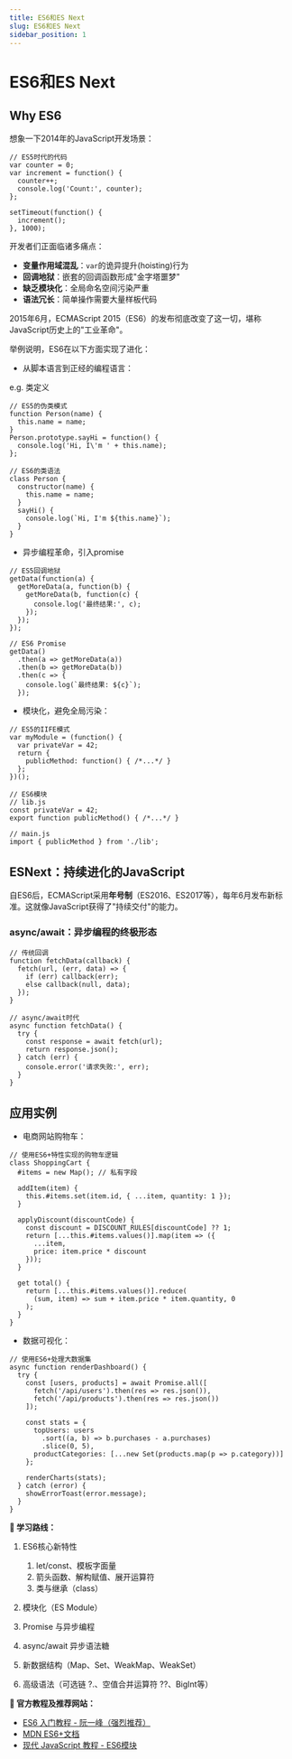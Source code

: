 ```yaml
---
title: ES6和ES Next
slug: ES6和ES Next
sidebar_position: 1
---
```



# ES6和ES Next

## Why ES6

想象一下2014年的JavaScript开发场景：

```
// ES5时代的代码
var counter = 0;
var increment = function() {
  counter++;
  console.log('Count:', counter);
};

setTimeout(function() {
  increment();
}, 1000);
```

开发者们正面临诸多痛点：

- <b>变量作用域混乱</b>：`var`的诡异提升(hoisting)行为
- <b>回调地狱</b>：嵌套的回调函数形成"金字塔噩梦"
- <b>缺乏模块化</b>：全局命名空间污染严重
- <b>语法冗长</b>：简单操作需要大量样板代码

2015年6月，ECMAScript 2015（ES6）的发布彻底改变了这一切，堪称JavaScript历史上的"工业革命"。

举例说明，ES6在以下方面实现了进化：

- 从脚本语言到正经的编程语言：

e.g. 类定义

```
// ES5的伪类模式
function Person(name) {
  this.name = name;
}
Person.prototype.sayHi = function() {
  console.log('Hi, I\'m ' + this.name);
};

// ES6的类语法
class Person {
  constructor(name) {
    this.name = name;
  }
  sayHi() {
    console.log(`Hi, I'm ${this.name}`);
  }
}
```

- 异步编程革命，引入promise

```
// ES5回调地狱
getData(function(a) {
  getMoreData(a, function(b) {
    getMoreData(b, function(c) {
      console.log('最终结果:', c);
    });
  });
});

// ES6 Promise
getData()
  .then(a => getMoreData(a))
  .then(b => getMoreData(b))
  .then(c => {
    console.log(`最终结果: ${c}`);
  });
```

- 模块化，避免全局污染：

```
// ES5的IIFE模式
var myModule = (function() {
  var privateVar = 42;
  return {
    publicMethod: function() { /*...*/ }
  };
})();

// ES6模块
// lib.js
const privateVar = 42;
export function publicMethod() { /*...*/ }

// main.js
import { publicMethod } from './lib';
```

## ESNext：持续进化的JavaScript

自ES6后，ECMAScript采用<b>年号制</b>（ES2016、ES2017等），每年6月发布新标准。这就像JavaScript获得了"持续交付"的能力。

### async/await：异步编程的终极形态

```
// 传统回调
function fetchData(callback) {
  fetch(url, (err, data) => {
    if (err) callback(err);
    else callback(null, data);
  });
}

// async/await时代
async function fetchData() {
  try {
    const response = await fetch(url);
    return response.json();
  } catch (err) {
    console.error('请求失败:', err);
  }
}
```

## 应用实例

- 电商网站购物车：

```
// 使用ES6+特性实现的购物车逻辑
class ShoppingCart {
  #items = new Map(); // 私有字段

  addItem(item) {
    this.#items.set(item.id, { ...item, quantity: 1 });
  }

  applyDiscount(discountCode) {
    const discount = DISCOUNT_RULES[discountCode] ?? 1;
    return [...this.#items.values()].map(item => ({
      ...item,
      price: item.price * discount
    }));
  }

  get total() {
    return [...this.#items.values()].reduce(
      (sum, item) => sum + item.price * item.quantity, 0
    );
  }
}
```

- 数据可视化：

```
// 使用ES6+处理大数据集
async function renderDashboard() {
  try {
    const [users, products] = await Promise.all([
      fetch('/api/users').then(res => res.json()),
      fetch('/api/products').then(res => res.json())
    ]);

    const stats = {
      topUsers: users
        .sort((a, b) => b.purchases - a.purchases)
        .slice(0, 5),
      productCategories: [...new Set(products.map(p => p.category))]
    };

    renderCharts(stats);
  } catch (error) {
    showErrorToast(error.message);
  }
}
```

<b>📌 学习路线：</b>

1. ES6核心新特性
    1. let/const、模板字面量
    2. 箭头函数、解构赋值、展开运算符
    3. 类与继承（class）

2. 模块化（ES Module）
3. Promise 与异步编程
4. async/await 异步语法糖
5. 新数据结构（Map、Set、WeakMap、WeakSet）
6. 高级语法（可选链 ?.、空值合并运算符 ??、BigInt等）

<b>🔗 官方教程及推荐网站：</b>

- [ES6 入门教程 - 阮一峰（强烈推荐）](https://es6.ruanyifeng.com/)
- [MDN ES6+文档](https://developer.mozilla.org/zh-CN/docs/Web/JavaScript/Reference)
- [现代 JavaScript 教程 - ES6模块](https://zh.javascript.info/modules-intro)

